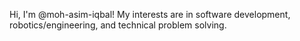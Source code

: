 Hi, I'm @moh-asim-iqbal!
My interests are in software development, robotics/engineering, and technical problem solving.

